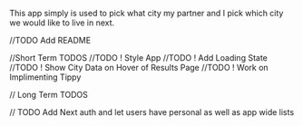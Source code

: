 This app simply is used to pick what city my partner and I pick which city we would like to live in next.

//TODO Add README

//Short Term TODOS
//TODO ! Style App
//TODO ! Add Loading State
//TODO ! Show City Data on Hover of Results Page
//TODO ! Work on Implimenting Tippy

// Long Term TODOS

// TODO Add Next auth and let users have personal as well as app wide lists
